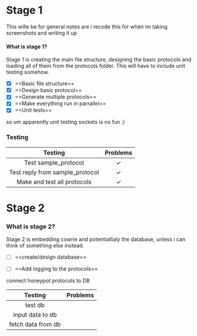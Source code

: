 # Stage 1

This wille be for general notes are i recode this for when im taking screenshots and writing it up

#### What is stage 1?

Stage 1 is creating the main file structure, designing the basic protocols and loading all of them from the protocols folder. This will have to include unit testing somehow.

 - [x] ==Basic file structure==
 - [x] ==Design basic protocol==
 - [x] ==Generate multiple protocols==
 - [x] ==Make everything run in parrallel==
 - [x] ==Unit tests==

 so um apparently unit testing sockets is no fun :)


 ### Testing

| Testing | Problems |
| :-: | :-:| 
|Test sample_protocol| &check; |
|Test reply from sample_protocol| &check;|
|Make and test all protocols | &check;|

# Stage 2

### What is stage 2?

Stage 2 is embedding cowrie and potentiallialy the database, unless i can think of something else instead. 

- [ ] ==create/design database==
- [ ] ==Add logging to the protocols==


connect honeypot protocols to DB

| Testing | Problems |
| :-: | :-:| 
|test db| |
|input data to db| |
|fetch data from db | | 
